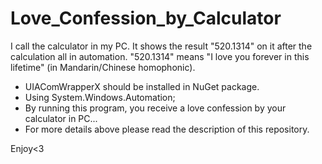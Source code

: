 # Love_Confession_by_Calculator
I call the calculator in my PC. It shows the result "520.1314" on it after the calculation all in automation. "520.1314" means "I love you forever in this lifetime" (in Mandarin/Chinese homophonic). 


- UIAComWrapperX should be installed in NuGet package.
- Using System.Windows.Automation; 
- By running this program, you receive a love confession by your calculator in PC...
- For more details above please read the description of this repository.

Enjoy<3
